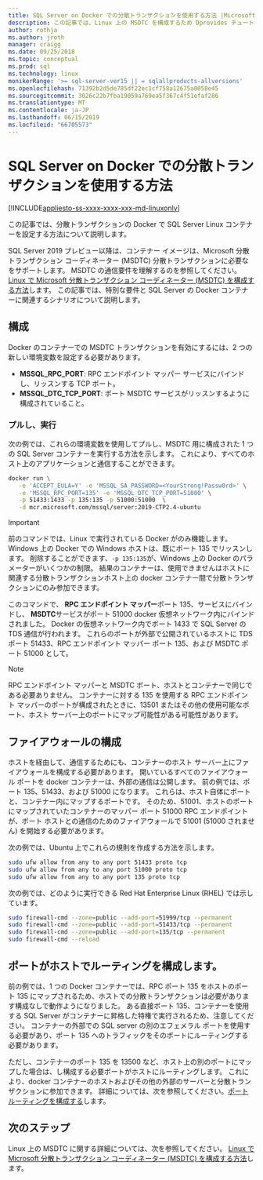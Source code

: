 ```yaml
---
title: SQL Server on Docker での分散トランザクションを使用する方法 |Microsoft Docs
description: この記事では、Linux 上の MSDTC を構成するため Dprovides チュートリアルを使用する方法について説明します。
author: rothja
ms.author: jroth
manager: craigg
ms.date: 09/25/2018
ms.topic: conceptual
ms.prod: sql
ms.technology: linux
monikerRange: '>= sql-server-ver15 || = sqlallproducts-allversions'
ms.openlocfilehash: 71392b2d5de785df22ec1cf758a12675a0058e45
ms.sourcegitcommit: 3026c22b7fba19059a769ea5f367c4f51efaf286
ms.translationtype: MT
ms.contentlocale: ja-JP
ms.lasthandoff: 06/15/2019
ms.locfileid: "66705573"
---
```

# <a name="how-to-use-distributed-transactions-with-sql-server-on-docker"></a>SQL Server on Docker での分散トランザクションを使用する方法

[!INCLUDE[appliesto-ss-xxxx-xxxx-xxx-md-linuxonly](../includes/appliesto-ss-xxxx-xxxx-xxx-md-linuxonly.md)]

この記事では、分散トランザクションの Docker で SQL Server Linux コンテナーを設定する方法について説明します。

SQL Server 2019 プレビュー以降は、コンテナー イメージは、Microsoft 分散トランザクション コーディネーター (MSDTC) 分散トランザクションに必要なをサポートします。 MSDTC の通信要件を理解するのを参照してください。 [Linux で Microsoft 分散トランザクション コーディネーター (MSDTC) を構成する方法](sql-server-linux-configure-msdtc.md)します。 この記事では、特別な要件と SQL Server の Docker コンテナーに関連するシナリオについて説明します。

## <a name="configuration"></a>構成

Docker のコンテナーでの MSDTC トランザクションを有効にするには、2 つの新しい環境変数を設定する必要があります。

- **MSSQL_RPC_PORT**: RPC エンドポイント マッパー サービスにバインドし、リッスンする TCP ポート。  
- **MSSQL_DTC_TCP_PORT**: ポート MSDTC サービスがリッスンするように構成されていること。

### <a name="pull-and-run"></a>プルし、実行

次の例では、これらの環境変数を使用してプルし、MSDTC 用に構成された 1 つの SQL Server コンテナーを実行する方法を示します。 これにより、すべてのホスト上のアプリケーションと通信することができます。

```bash
docker run \
   -e 'ACCEPT_EULA=Y' -e 'MSSQL_SA_PASSWORD=<YourStrong!Passw0rd>' \
   -e 'MSSQL_RPC_PORT=135' -e 'MSSQL_DTC_TCP_PORT=51000' \
   -p 51433:1433 -p 135:135 -p 51000:51000  \
   -d mcr.microsoft.com/mssql/server:2019-CTP2.4-ubuntu
```

> [!IMPORTANT]
> 前のコマンドでは、Linux で実行されている Docker がのみ機能します。 Windows 上の Docker での Windows ホストは、既にポート 135 でリッスンします。 削除することができます、`-p 135:135`が、Windows 上の Docker のパラメーターがいくつかの制限。 結果のコンテナーは、使用できませんはホストに関連する分散トランザクションホスト上の docker コンテナー間で分散トランザクションにのみ参加できます。

このコマンドで、 **RPC エンドポイント マッパー**ポート 135、サービスにバインドし、 **MSDTC**サービスがポート 51000 docker 仮想ネットワーク内にバインドされました。 Docker の仮想ネットワーク内でポート 1433 で SQL Server の TDS 通信が行われます。 これらのポートが外部で公開されているホストに TDS ポート 51433、RPC エンドポイント マッパー ポート 135、および MSDTC ポート 51000 として。

> [!NOTE]
> RPC エンドポイント マッパーと MSDTC ポート、ホストとコンテナーで同じである必要ありません。 コンテナーに対する 135 を使用する RPC エンドポイント マッパーのポートが構成されたときに、13501 またはその他の使用可能なポート、ホスト サーバー上のポートにマップ可能性がある可能性があります。

## <a name="configure-the-firewall"></a>ファイアウォールの構成

ホストを経由して、通信するためにも、コンテナーのホスト サーバー上にファイアウォールを構成する必要があります。 開いているすべてのファイアウォール ポートを docker コンテナーは、外部の通信は公開します。 前の例では、ポート 135、51433、および 51000 になります。 これらは、ホスト自体にポートと、コンテナー内にマップするポートです。 そのため、51001、ホストのポートにマップされていたコンテナーのマッパー ポート 51000 RPC エンドポイントが、ポート ホストとの通信のためのファイアウォールで 51001 (51000 されません) を開始する必要があります。  

次の例では、Ubuntu 上でこれらの規則を作成する方法を示します。

```bash
sudo ufw allow from any to any port 51433 proto tcp
sudo ufw allow from any to any port 51000 proto tcp
sudo ufw allow from any to any port 135 proto tcp
```

次の例では、どのように実行できる Red Hat Enterprise Linux (RHEL) では示しています。

```bash
sudo firewall-cmd --zone=public --add-port=51999/tcp --permanent
sudo firewall-cmd --zone=public --add-port=51433/tcp --permanent
sudo firewall-cmd --zone=public --add-port=135/tcp --permanent
sudo firewall-cmd --reload
```

## <a name="configure-port-routing-on-the-host"></a>ポートがホストでルーティングを構成します。

前の例では、1 つの Docker コンテナーでは、RPC ポート 135 をホストのポート 135 にマップされるため、ホストでの分散トランザクションは必要があります構成なしで動作ようになりました。 ある直接ポート 135、コンテナーを使用する SQL Server がコンテナーに昇格した特権で実行されるため、注意してください。 コンテナーの外部での SQL server の別のエフェメラル ポートを使用する必要があり、ポート 135 へのトラフィックをそのポートにルーティングする必要があります。

ただし、コンテナーのポート 135 を 13500 など、ホスト上の別のポートにマップした場合は、し構成する必要ポートがホストにルーティングします。 これにより、docker コンテナーのホストおよびその他の外部のサーバーと分散トランザクションに参加できます。 詳細については、次を参照してください。[ポート ルーティングを構成する](sql-server-linux-configure-msdtc.md#configure-port-routing)します。

## <a name="next-steps"></a>次のステップ

Linux 上の MSDTC に関する詳細については、次を参照してください。 [Linux で Microsoft 分散トランザクション コーディネーター (MSDTC) を構成する方法](sql-server-linux-configure-msdtc.md)します。
